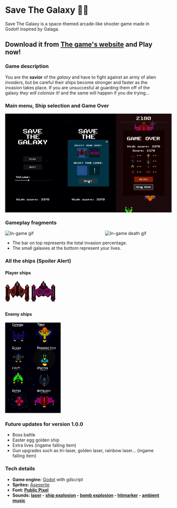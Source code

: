 # Save The Galaxy 👾🚀

Save The Galaxy is a space-themed arcade-like shooter game made in Godot! inspired by Galaga.

## Download it from [The game's website](https://maxogod.itch.io/save-the-galaxy) and Play **now**!

### Game description

You are the **savior** of the *galaxy* and have to fight against an army of alien *invaders*, but be careful their ships become stronger and faster as the invasion takes place. If you are unsuccesful at guarding them off of the galaxy *they will colonize it!* and the same will happen if you die trying...

### Main menu, Ship selection and Game Over

<div style="display: flex; justify-content: space-between;">
    <img src="./img/main.png" alt="Main menu" width="180"/>
    <img src="./img/choose_player.png" alt="Character selection" width="180"/>
    <img src="./img/gameover.png" alt="Game over screen" width="180"/>
</div>

### Gameplay fragments

<div style="display: flex; justify-content: space-between;">
    <img src="./img/battle-gif.gif" alt="In-game gif" width="180"/>
    <img src="./img/dying-gif.gif" alt="In-game death gif" width="180"/>
</div>

* The bar on top represents the total invasion percentage.
* The small galaxies at the bottom represent your lives.

### All the ships (Spoiler Alert)

#### Player ships

<img src="./assets/textures/player_ship_still.png" alt="red player ship" width="80"/>
<img src="./assets/textures/ship_alternative_still.png" alt="pink player ship" width="80"/>

#### Enemy ships

<img src="./img/enemies.png" alt="Enemies" width="180"/>

### Future updates for version 1.0.0

* Boss battle
* Easter egg golden ship
* Extra lives (ingame falling item)
* Gun upgrades such as tri-laser, golden laser, rainbow laser... (ingame falling item)

### Tech details

* **Game engine:** [Godot](https://godotengine.org/) with gdscript
* **Sprites:** [Asesprite](https://www.aseprite.org/)
* **Font: [Public Pixel](https://www.fontspace.com/public-pixel-font-f72305)**
* **Sounds: [laser](https://www.youtube.com/watch?v=VPhitKsURtg&ab_channel=PROEffectsFX) - [ship explosion](https://www.youtube.com/watch?v=9FMquJzgDGQ&ab_channel=SoundEffects) - [bomb explosion](https://www.youtube.com/watch?v=0NLKUw63ftM&ab_channel=STTValie) - [hitmarker](https://www.youtube.com/watch?v=v0J90Vbllxg&ab_channel=Swiggity) - [ambient music](https://www.youtube.com/watch?v=Iu8P_vplUiM&ab_channel=Teminite)**
